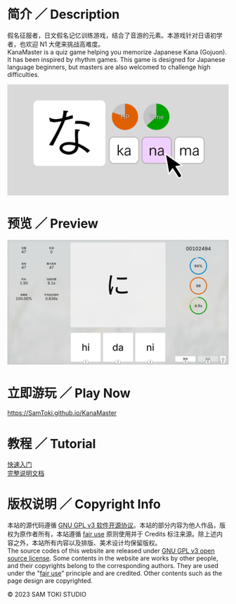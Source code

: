 # 简介 ／ Description

假名征服者，日文假名记忆训练游戏，结合了音游的元素。本游戏针对日语初学者，也欢迎 N1 大佬来挑战高难度。<br>
KanaMaster is a quiz game helping you memorize Japanese Kana (Gojuon). It has been inspired by rhythm games. This game is designed for Japanese language beginners, but masters are also welcomed to challenge high difficulties.

![封面 Cover](/PREVIEW/封面%20Cover.png)

# 预览 ／ Preview

![预览 Preview](/PREVIEW/预览%20Preview.png)

# 立即游玩 ／ Play Now

https://SamToki.github.io/KanaMaster

# 教程 ／ Tutorial

[快速入门](/PROJECT/docs/假名征服者%20快速入门.pdf)<br>
[完整说明文档](/PROJECT/docs/假名征服者%20说明文档.pdf)

# 版权说明 ／ Copyright Info

本站的源代码遵循 [GNU GPL v3 软件开源协议](https://www.gnu.org/licenses/gpl-3.0.en.html)。本站的部分内容为他人作品，版权为原作者所有，本站遵循 [fair use](https://zh.wikipedia.org/wiki/fair_use) 原则使用并于 Credits 标注来源。除上述内容之外，本站所有内容以及排版、美术设计均保留版权。<br>
The source codes of this website are released under [GNU GPL v3 open source license](https://www.gnu.org/licenses/gpl-3.0.en.html). Some contents in the website are works by other people, and their copyrights belong to the corresponding authors. They are used under the "[fair use](https://en.wikipedia.org/wiki/fair_use)" principle and are credited. Other contents such as the page design are copyrighted.

© 2023 SAM TOKI STUDIO
